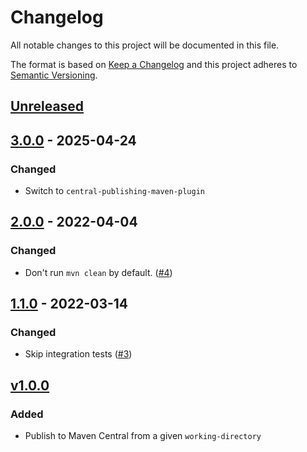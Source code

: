 # Changelog

All notable changes to this project will be documented in this file.

The format is based on [Keep a Changelog](https://keepachangelog.com/en/1.0.0/)
and this project adheres to [Semantic Versioning](https://semver.org/spec/v2.0.0.html).

## [Unreleased]

## [3.0.0] - 2025-04-24
### Changed
- Switch to `central-publishing-maven-plugin`

## [2.0.0] - 2022-04-04
### Changed
- Don't run `mvn clean` by default. ([#4](https://github.com/cucumber/action-publish-mvn/pull/4))

## [1.1.0] - 2022-03-14
### Changed
- Skip integration tests ([#3](https://github.com/cucumber/action-publish-mvn/pull/3))

## [v1.0.0]
### Added
- Publish to Maven Central from a given `working-directory`

[Unreleased]: https://github.com/cucumber/action-publish-mvn/compare/v1.0.0...HEAD
[3.0.0]: https://github.com/cucumber/action-publish-mvn/compare/v1.0.0...v3.0.0
[2.0.0]: https://github.com/cucumber/action-publish-mvn/compare/v1.0.0...v2.0.0
[1.1.0]: https://github.com/cucumber/action-publish-mvn/compare/v1.0.0...v1.1.0
[v1.0.0]: https://github.com/cucumber/action-publish-npm/compare/bf3cb949b4edecc2b72d4476dcd984bc16ba4fbd...v1.0.0
